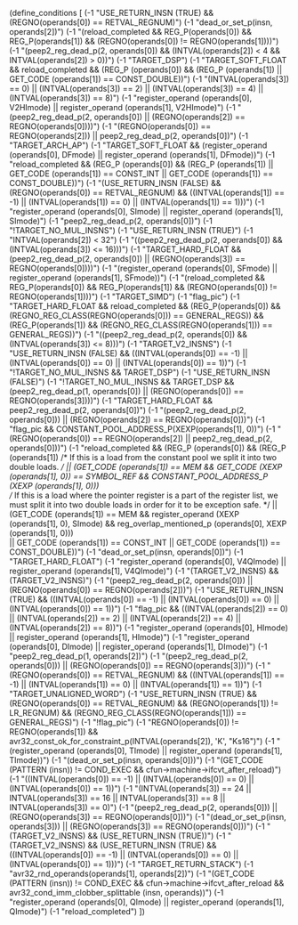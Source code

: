 (define_conditions [
  (-1 "USE_RETURN_INSN (TRUE) && (REGNO(operands[0]) == RETVAL_REGNUM)")
  (-1 "dead_or_set_p(insn, operands[2])")
  (-1 "(reload_completed &&
    REG_P(operands[0]) && REG_P(operands[1])
    && (REGNO(operands[0]) != REGNO(operands[1])))")
  (-1 "(peep2_reg_dead_p(2, operands[0]) &&
    (INTVAL(operands[2]) < 4 && INTVAL(operands[2]) > 0))")
  (-1 "TARGET_DSP")
  (-1 "TARGET_SOFT_FLOAT
   && reload_completed
   && (REG_P (operands[0]) 
        && (REG_P (operands[1])
            || GET_CODE (operands[1]) == CONST_DOUBLE))")
  (-1 "(INTVAL(operands[3]) == 0) || (INTVAL(operands[3]) == 2) ||
   (INTVAL(operands[3]) == 4) || (INTVAL(operands[3]) == 8)")
  (-1 "register_operand (operands[0], V2HImode)
   || register_operand (operands[1], V2HImode)")
  (-1 "(peep2_reg_dead_p(2, operands[0]) || (REGNO(operands[2]) == REGNO(operands[0])))")
  (-1 "(REGNO(operands[0]) == REGNO(operands[2])) || peep2_reg_dead_p(2, operands[0])")
  (-1 "TARGET_ARCH_AP")
  (-1 "TARGET_SOFT_FLOAT
   && (register_operand (operands[0], DFmode)
       || register_operand (operands[1], DFmode))")
  (-1 "reload_completed &&
   (REG_P (operands[0]) &&
   (REG_P (operands[1]) 
    || GET_CODE (operands[1]) == CONST_INT
    || GET_CODE (operands[1]) == CONST_DOUBLE))")
  (-1 "(USE_RETURN_INSN (FALSE) && (REGNO(operands[0]) == RETVAL_REGNUM) &&
   ((INTVAL(operands[1]) == -1) || (INTVAL(operands[1]) == 0) || (INTVAL(operands[1]) == 1)))")
  (-1 "register_operand (operands[0], SImode)
   || register_operand (operands[1], SImode)")
  (-1 "peep2_reg_dead_p(2, operands[0])")
  (-1 "!TARGET_NO_MUL_INSNS")
  (-1 "USE_RETURN_INSN (TRUE)")
  (-1 "INTVAL(operands[2]) < 32")
  (-1 "((peep2_reg_dead_p(2, operands[0]) &&
    (INTVAL(operands[3]) <= 16)))")
  (-1 "TARGET_HARD_FLOAT &&
   (peep2_reg_dead_p(2, operands[0]) || (REGNO(operands[3]) == REGNO(operands[0])))")
  (-1 "(register_operand (operands[0], SFmode)
    || register_operand (operands[1], SFmode))")
  (-1 "(reload_completed &&
     REG_P(operands[0]) && REG_P(operands[1])
     && (REGNO(operands[0]) != REGNO(operands[1])))")
  (-1 "TARGET_SIMD")
  (-1 "flag_pic")
  (-1 "TARGET_HARD_FLOAT
   && reload_completed
   && (REG_P(operands[0]) &&  (REGNO_REG_CLASS(REGNO(operands[0])) == GENERAL_REGS))
   && (REG_P(operands[1]) &&  (REGNO_REG_CLASS(REGNO(operands[1])) == GENERAL_REGS))")
  (-1 "((peep2_reg_dead_p(2, operands[0]) &&
    (INTVAL(operands[3]) <= 8)))")
  (-1 "TARGET_V2_INSNS")
  (-1 "USE_RETURN_INSN (FALSE) &&
   ((INTVAL(operands[0]) == -1) || (INTVAL(operands[0]) == 0) || (INTVAL(operands[0]) == 1))")
  (-1 "!TARGET_NO_MUL_INSNS && TARGET_DSP")
  (-1 "USE_RETURN_INSN (FALSE)")
  (-1 "!TARGET_NO_MUL_INSNS && TARGET_DSP
   && (peep2_reg_dead_p(1, operands[0]) || (REGNO(operands[0]) == REGNO(operands[3])))")
  (-1 "TARGET_HARD_FLOAT && peep2_reg_dead_p(2, operands[0])")
  (-1 "(peep2_reg_dead_p(2, operands[0])) || (REGNO(operands[2]) == REGNO(operands[0]))")
  (-1 "flag_pic && CONSTANT_POOL_ADDRESS_P(XEXP(operands[1], 0))")
  (-1 "(REGNO(operands[0]) == REGNO(operands[2]) || peep2_reg_dead_p(2, operands[0]))")
  (-1 "reload_completed &&
   (REG_P (operands[0]) &&
   (REG_P (operands[1]) 
    /* If this is a load from the constant pool we split it into
       two double loads. */
    || (GET_CODE (operands[1]) == MEM
        && GET_CODE (XEXP (operands[1], 0)) == SYMBOL_REF
        && CONSTANT_POOL_ADDRESS_P (XEXP (operands[1], 0)))               
    /* If this is a load where the pointer register is a part
       of the register list, we must split it into two double
       loads in order for it to be exception safe. */
    || (GET_CODE (operands[1]) == MEM
        && register_operand (XEXP (operands[1], 0), SImode)
        && reg_overlap_mentioned_p (operands[0], XEXP (operands[1], 0)))               
    || GET_CODE (operands[1]) == CONST_INT
    || GET_CODE (operands[1]) == CONST_DOUBLE))")
  (-1 "dead_or_set_p(insn, operands[0])")
  (-1 "TARGET_HARD_FLOAT")
  (-1 "register_operand (operands[0], V4QImode)
   || register_operand (operands[1], V4QImode)")
  (-1 "(TARGET_V2_INSNS) && (TARGET_V2_INSNS)")
  (-1 "(peep2_reg_dead_p(2, operands[0]))
   || (REGNO(operands[0]) == REGNO(operands[2]))")
  (-1 "USE_RETURN_INSN (TRUE) &&
   ((INTVAL(operands[0]) == -1) || (INTVAL(operands[0]) == 0) || (INTVAL(operands[0]) == 1))")
  (-1 "flag_pic &&
   ((INTVAL(operands[2]) == 0) || (INTVAL(operands[2]) == 2) ||
    (INTVAL(operands[2]) == 4) || (INTVAL(operands[2]) == 8))")
  (-1 "register_operand (operands[0], HImode)
   || register_operand (operands[1], HImode)")
  (-1 "register_operand (operands[0], DImode)
   || register_operand (operands[1], DImode)")
  (-1 "peep2_reg_dead_p(1, operands[2])")
  (-1 "(peep2_reg_dead_p(2, operands[0]))
   || (REGNO(operands[0]) == REGNO(operands[3]))")
  (-1 "(REGNO(operands[0]) == RETVAL_REGNUM) &&
   ((INTVAL(operands[1]) == -1) || (INTVAL(operands[1]) == 0) || (INTVAL(operands[1]) == 1))")
  (-1 "TARGET_UNALIGNED_WORD")
  (-1 "USE_RETURN_INSN (TRUE) && (REGNO(operands[0]) == RETVAL_REGNUM)
   && (REGNO(operands[1]) != LR_REGNUM)
   && (REGNO_REG_CLASS(REGNO(operands[1])) == GENERAL_REGS)")
  (-1 "!flag_pic")
  (-1 "REGNO(operands[0]) != REGNO(operands[1]) && avr32_const_ok_for_constraint_p(INTVAL(operands[2]), 'K', \"Ks16\")")
  (-1 "(register_operand (operands[0], TImode)
    || register_operand (operands[1], TImode))")
  (-1 "(dead_or_set_p(insn, operands[0]))")
  (-1 "(GET_CODE (PATTERN (insn)) != COND_EXEC
    && cfun->machine->ifcvt_after_reload)")
  (-1 "((INTVAL(operands[0]) == -1) || (INTVAL(operands[0]) == 0) || (INTVAL(operands[0]) == 1))")
  (-1 "(INTVAL(operands[3]) == 24 || INTVAL(operands[3]) == 16 || INTVAL(operands[3]) == 8
   || INTVAL(operands[3]) == 0)")
  (-1 "(peep2_reg_dead_p(2, operands[0])) || (REGNO(operands[3]) == REGNO(operands[0]))")
  (-1 "(dead_or_set_p(insn, operands[3])) || (REGNO(operands[3]) == REGNO(operands[0]))")
  (-1 "(TARGET_V2_INSNS) && (USE_RETURN_INSN (TRUE))")
  (-1 "(TARGET_V2_INSNS) && (USE_RETURN_INSN (TRUE) &&
   ((INTVAL(operands[0]) == -1) || (INTVAL(operands[0]) == 0) || (INTVAL(operands[0]) == 1)))")
  (-1 "TARGET_RETURN_STACK")
  (-1 "avr32_rnd_operands(operands[1], operands[2])")
  (-1 "(GET_CODE (PATTERN (insn)) != COND_EXEC
    && cfun->machine->ifcvt_after_reload
    && avr32_cond_imm_clobber_splittable (insn, operands))")
  (-1 "register_operand (operands[0], QImode)
   || register_operand (operands[1], QImode)")
  (-1 "reload_completed")
])
